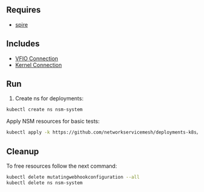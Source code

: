 ## Requires

- [spire](../spire)

## Includes

- [VFIO Connection](../use-cases/Vfio2Noop)
- [Kernel Connection](../use-cases/SriovKernel2Noop)

## Run

1. Create ns for deployments:
```bash
kubectl create ns nsm-system
```

Apply NSM resources for basic tests:
```bash
kubectl apply -k https://github.com/networkservicemesh/deployments-k8s/examples/sriov?ref=e7715ed2faaeffcfed2c5acef39dbdbadd7a0c6d
```

## Cleanup

To free resources follow the next command:
```bash
kubectl delete mutatingwebhookconfiguration --all
kubectl delete ns nsm-system
```
